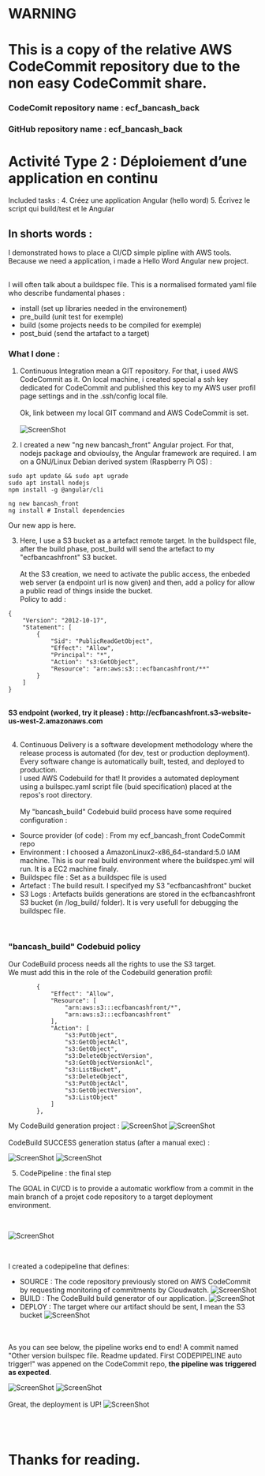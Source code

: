 # WARNING
# This is a copy of the relative AWS CodeCommit repository due to the non easy CodeCommit share.



### CodeComit repository name : ecf_bancash_back
### GitHub    repository name : ecf_bancash_back

# Activité Type 2 : Déploiement d’une application en continu

Included tasks :
4. Créez une application Angular (hello word)
5. Écrivez le script qui build/test et le Angular


## In shorts words :
<p>I demonstrated hows to place a CI/CD simple pipline with AWS tools. Because we need a application, i made a Hello Word Angular new project.</p><br>
I will often talk about a buildspec file. This is a normalised formated yaml file who describe fundamental phases : 

- install (set up libraries needed in the environement)
- pre_build (unit test for exemple)
- build (some projects needs to be compiled for exemple)
- post_buid (send the artafact to a target)

### What I done :


1. Continuous Integration mean a GIT repository. For that, i used AWS CodeCommit as it. On local machine, i created special a ssh key dedicated for CodeCommit and published this key to my AWS user profil page settings and in the .ssh/config local file.<br><br>Ok, link between my local GIT command and AWS CodeCommit is set.<br><br>
![ScreenShot](img/ssh_codeCommit_ok.png)

3. I created a new "ng new bancash_front" Angular project. For that, nodejs package and obvioulsy, the Angular framework are required. I am on a GNU/Linux Debian derived system (Raspberry Pi OS) :
```
sudo apt update && sudo apt ugrade
sudo apt install nodejs
npm install -g @angular/cli

ng new bancash_front
ng install # Install dependencies
```

Our new app is here.

3. Here, I use a S3 bucket as a artefact remote target. In the buildspect file, after the build phase, post_build will send the artefact to my "ecfbancashfront" S3 bucket.<br><br>
At the S3 creation, we need to activate the public access, the enbeded web server (a endpoint url is now given) and then, add a policy for allow a public read of things inside the bucket.<br>
Policy to add :
```
{
    "Version": "2012-10-17",
    "Statement": [
        {
            "Sid": "PublicReadGetObject",
            "Effect": "Allow",
            "Principal": "*",
            "Action": "s3:GetObject",
            "Resource": "arn:aws:s3:::ecfbancashfront/**"
        }
    ]
}
```
<br>
<b>S3 endpoint (worked, try it please) : http://ecfbancashfront.s3-website-us-west-2.amazonaws.com</b>
<br><br>

4. Continuous Delivery is a software development methodology where the release process is automated (for dev, test or production deployment). Every software change is automatically built, tested, and deployed to production.<br>
I used AWS Codebuild for that! It provides a automated deployment using a builspec.yaml script file (buid specification) placed at the repos's root directory.<br><br>
My "bancash_build" Codebuid build process have some required configuration :
- Source provider (of code) : From my ecf_bancash_front CodeCommit repo
- Environment      : I choosed a AmazonLinux2-x86_64-standard:5.0 IAM machine. This is our real build environment where the buildspec.yml will run. It is a EC2 machine finaly.
- Buildspec file   : Set as a buildspec file is used
- Artefact         : The build result. I specifyed my S3 "ecfbancashfront" bucket
- S3 Logs          : Artefacts builds generations are stored in the ecfbancashfront S3 bucket (in /log_build/ folder). It is very usefull for debugging the buildspec file.
 
<br>

### "bancash_build" Codebuid policy
Our CodeBuild process needs all the rights to use the S3 target.<br>We must add this in the role of the Codebuild generation profil:
```
        {
            "Effect": "Allow",
            "Resource": [
                "arn:aws:s3:::ecfbancashfront/*",
                "arn:aws:s3:::ecfbancashfront"
            ],
            "Action": [
                "s3:PutObject",
                "s3:GetObjectAcl",
                "s3:GetObject",
                "s3:DeleteObjectVersion",
                "s3:GetObjectVersionAcl",
                "s3:ListBucket",
                "s3:DeleteObject",
                "s3:PutObjectAcl",
                "s3:GetObjectVersion",
                "s3:ListObject"
            ]
        },
```
My CodeBuild generation project :
![ScreenShot](img/codebuild_build_project_1.png)
![ScreenShot](img/codebuild_build_project_2.png)
<br><br>
CodeBuild SUCCESS generation status (after a manual exec) :

![ScreenShot](img/codebuild_succes_1.png)
![ScreenShot](img/codebuild_succes_2.png)
<br>

5. CodePipeline : the final step 

The GOAL in CI/CD is to provide a automatic workflow from a commit in the main branch of a projet code repository to a target deployment environment.

<br>

![ScreenShot](img/pipelines.png)

<br>

I created a codepipeline that defines:
- SOURCE : The code repository previously stored on AWS CodeCommit by requesting monitoring of commitments by Cloudwatch.
![ScreenShot](img/source.png)
- BUILD : The CodeBuild build generator of our application.
![ScreenShot](img/build.png)
- DEPLOY : The target where our artifact should be sent, I mean the S3 bucket
![ScreenShot](img/deploy.png)


<br><br>
As you can see below, the pipeline works end to end!
A commit named "Other version builspec file. Readme updated. First CODEPIPELINE auto trigger!" was appened on the CodeCommit repo, <b>the pipeline was triggered as expected</b>.

![ScreenShot](img/bancash_pipeline_succes_1-2.png)
![ScreenShot](img/bancash_pipeline_succes_2-2.png)
<br><br>
Great, the deployment is UP!
![ScreenShot](img/deployment_ok.png)

<br><br>
# Thanks for reading.
